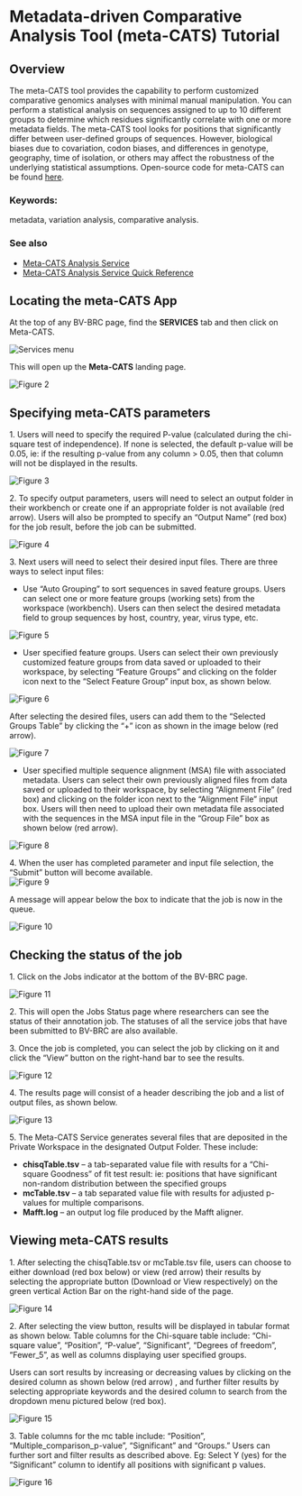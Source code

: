 # Metadata-driven Comparative Analysis Tool (meta-CATS) Tutorial

## Overview
The meta-CATS tool provides the capability to perform customized comparative genomics analyses with minimal manual manipulation. You can perform a statistical analysis on sequences assigned to up to 10 different groups to determine which residues significantly correlate with one or more metadata fields. The meta-CATS tool looks for positions that significantly differ between user-defined groups of sequences. However, biological biases due to covariation, codon biases, and differences in genotype, geography, time of isolation, or others may affect the robustness of the underlying statistical assumptions. Open-source code for meta-CATS can be found [here](https://github.com/JCVenterInstitute/Meta-CATS). 

### Keywords:
metadata, variation analysis, comparative analysis. 

### See also
* [Meta-CATS Analysis Service](https://beta.bv-brc.org/app/MetaCATS)
* [Meta-CATS Analysis Service Quick Reference](../../quick_references/services/metacats.html)

## Locating the meta-CATS App

At the top of any BV-BRC page, find the **SERVICES** tab and then click on Meta-CATS. 
 
![Services menu](../../quick_references/images/bv_services_menu.png)

This will open up the **Meta-CATS** landing page. 

![Figure 2](./images/Picture2.png "Figure 2")

## Specifying meta-CATS parameters

1\. Users will need to specify the required P-value (calculated during the chi-square test of independence). If none is selected, the default p-value will be 0.05, ie: if the resulting p-value from any column > 0.05, then that column will not be displayed in the results. 

![Figure 3](./images/Picture3.png "Figure 3")

2\.	To specify output parameters, users will need to select an output folder in their workbench or create one if an appropriate folder is not available (red arrow). Users will also be prompted to specify an “Output Name” (red box) for the job result, before the job can be submitted. 

![Figure 4](./images/Picture4.png "Figure 4")

3\.	Next users will need to select their desired input files. There are three ways to select input files: 

   * Use “Auto Grouping” to sort sequences in saved feature groups. Users can select one or more feature groups (working sets) from the  workspace (workbench). Users can then select the desired metadata field to group sequences by host, country, year, virus type, etc. 

![Figure 5](./images/Picture5.png "Figure 5")

   * User specified feature groups. Users can select their own previously customized  feature groups from data saved or uploaded to their workspace, by selecting “Feature Groups” and clicking on the folder icon next to the “Select Feature Group” input box, as shown below. 

![Figure 6](./images/Picture6.png "Figure 6")

After selecting the desired files, users can add them to the “Selected Groups Table” by clicking the “+” icon as shown in the image below (red arrow).  

![Figure 7](./images/Picture7.png "Figure 7")

   * User specified multiple sequence alignment (MSA) file with associated metadata. Users can select their own previously aligned files from data saved or uploaded to their workspace, by selecting “Alignment File”  (red box) and clicking on the folder icon next to the “Alignment File” input box. Users will then need to upload their own metadata file associated with the sequences in the MSA input file in the “Group File” box as shown below (red arrow). 

![Figure 8](./images/Picture8.png "Figure 8")

4\.	When the user has completed parameter and input file selection, the “Submit” button will become available.  
![Figure 9](./images/Picture9.png "Figure 9")

A message will appear below the box to indicate that the job is now in the queue. 

![Figure 10](./images/Picture10.png "Figure 10")

## Checking the status of the job

1\.	Click on the Jobs indicator at the bottom of the BV-BRC page. 

![Figure 11](./images/Picture11.png "Figure 11")

2\.	This will open the Jobs Status page where researchers can see the status of their annotation job. The statuses of all the service jobs that have been submitted to BV-BRC are also available. 

3\.	Once the job is completed, you can select the job by clicking on it and click the “View” button on the right-hand bar to see the results. 

![Figure 12](./images/Picture12.png "Figure 12")

4\.	The results page will consist of a header describing the job and a list of output files, as shown below. 

![Figure 13](./images/Picture13.png "Figure 13")

5\.	The Meta-CATS Service generates several files that are deposited in the Private Workspace in the designated Output Folder. These include: 

   * **chisqTable.tsv** – a tab-separated value file with results for a “Chi-square Goodness” of fit test result: ie: positions that have significant non-random distribution between the specified groups
   * **mcTable.tsv** – a tab separated value file with results for adjusted  p-values for multiple comparisons.
   * **Mafft.log** – an output log file produced by the Mafft aligner. 

 ## Viewing meta-CATS results

1\.	After selecting the chisqTable.tsv or mcTable.tsv file, users can choose to either download (red box below) or view (red arrow) their results by selecting the appropriate button (Download or View respectively) on the green vertical Action Bar on the right-hand side of the page. 

![Figure 14](./images/Picture14.png "Figure 14")

2\.	After selecting the view button, results will be displayed in tabular format as shown below. Table columns for the Chi-square table include: “Chi-square value”, “Position”, “P-value”, “Significant”, “Degrees of freedom”, “Fewer_5”, as well as columns displaying user specified groups. 

Users can sort results by increasing or decreasing values by clicking on the desired column as shown below (red arrow) , and further filter results by selecting appropriate keywords and the desired column to search from the dropdown menu pictured below (red box). 

![Figure 15](./images/Picture15.png "Figure 15")

3\.	Table columns for the mc table include: 
“Position”, “Multiple_comparison_p-value”, “Significant” and “Groups.” Users can further sort and filter results as described above. Eg: Select Y (yes) for the “Significant” column to identify all positions with significant p values. 

![Figure 16](./images/Picture16.png "Figure 16")